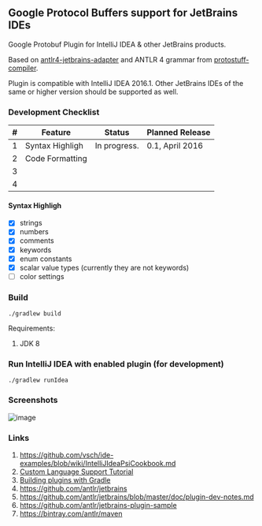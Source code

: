 ## Google Protocol Buffers support for JetBrains IDEs

Google Protobuf Plugin for IntelliJ IDEA & other JetBrains products.

Based on [antlr4-jetbrains-adapter](https://github.com/antlr/jetbrains/) and ANTLR 4 grammar from [protostuff-compiler](https://github.com/protostuff/protostuff-compiler/tree/master/protostuff-parser/src/main/antlr4/io/protostuff/compiler/parser).

Plugin is compatible with IntelliJ IDEA 2016.1. Other JetBrains IDEs of the same or higher version should be supported as well. 

### Development Checklist

| #  | Feature                      | Status        | Planned Release |
|----|------------------------------|---------------|------------------|
| 1  | Syntax Highligh              | In progress.  | 0.1, April 2016  |
| 2  | Code Formatting              |               |                  |
| 3  |                              |               |                  |
| 4  |                              |               |                  |

#### Syntax Highligh

- [x] strings
- [x] numbers
- [x] comments
- [x] keywords
- [x] enum constants 
- [x] scalar value types (currently they are not keywords)
- [ ] color settings

### Build

```
./gradlew build
```

Requirements:

1. JDK 8

### Run IntelliJ IDEA with enabled plugin (for development)

```
./gradlew runIdea
```

### Screenshots

![image](https://github.com/protostuff/protostuff-jetbrains-plugin/wiki/sample.png)

### Links

1. https://github.com/vsch/ide-examples/blob/wiki/IntelliJIdeaPsiCookbook.md
2. [Custom Language Support Tutorial](http://www.jetbrains.org/intellij/sdk/docs/tutorials/custom_language_support_tutorial.html)
3. [Building plugins with Gradle](http://www.jetbrains.org/intellij/sdk/docs/tutorials/build_system.html)
4. https://github.com/antlr/jetbrains
5. https://github.com/antlr/jetbrains/blob/master/doc/plugin-dev-notes.md
6. https://github.com/antlr/jetbrains-plugin-sample
7. https://bintray.com/antlr/maven
